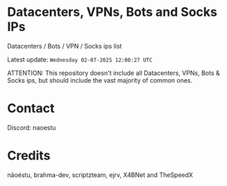 # Datacenters, VPNs, Bots and Socks IPs
 
Datacenters / Bots / VPN / Socks ips list

Latest update: `Wednesday 02-07-2025 12:00:27 UTC` 

ATTENTION: This repository doesn't include all Datacenters, VPNs, Bots & Socks ips, 
but should include the vast majority of common ones.

# Contact
Discord: naoestu

# Credits
nãoéstu, brahma-dev, scriptzteam, ejrv, X4BNet and TheSpeedX

